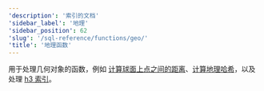 ```yaml
---
'description': '索引的文档'
'sidebar_label': '地理'
'sidebar_position': 62
'slug': '/sql-reference/functions/geo/'
'title': '地理函数'
---
```




用于处理几何对象的函数，例如 [计算球面上点之间的距离](./coordinates.md)、[计算地理哈希](./geohash.md)，以及处理 [h3 索引](./h3.md)。
